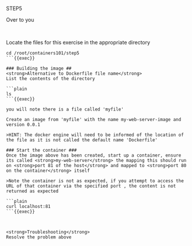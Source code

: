 STEP5

Over to you

<br>

Locate the files for this exercise in the appropriate directory
```plain
cd /root/containers101/step5
```{{exec}}

### Building the image ##
<strong>Alternative to Dockerfile file name</strong>
List the contents of the directory

```plain
ls
```{{exec}}

you will note there is a file called 'myfile'

Create an image from 'myfile' with the name my-web-server-image and version 0.0.1

>HINT: The docker engine will need to be informed of the location of the file as it is not called the default name 'Dockerfile'

### Start the container ###
Once the image above has been created, start up a container, ensure its called <strong>my-web-server</strong> the mapping this should run on <strong>port 81 of the host</strong> and mapped to <strong>port 80 on the container</strong> itself

>Note the container is not as expected, if you attempt to access the URL of that container via the specified port , the content is not returned as expected

```plain
curl localhost:81
```{{exec}}



<strong>Troubleshooting</strong>
Resolve the problem above









